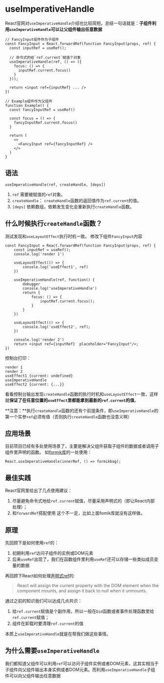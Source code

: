 # useImperativeHandle

React官网对`useImperativeHandle`介绍也比较简短。总结一句话就是：**子组件利用`useImperativeHandle`可以让父组件输出任意数据**

```react
// FancyInput组件作为子组件
const FancyInput = React.forwardRef(function FancyInput(props, ref) {
  const inputRef = useRef();

  // 命令式的给`ref.current`赋值个对象
  useImperativeHandle(ref, () => ({
    focus: () => {
      inputRef.current.focus()
    }
  }));
  
  return <input ref={inputRef} ... />
})

// Example组件作为父组件
function Example() {
  const fancyInputRef = useRef()

  const focus = () => {
    fancyInputRef.current.focus()
  }

  return (
    <>
      <FancyInput ref={fancyInputRef} />
    </>
  )
}
```

## 语法

```react
useImperativeHandle(ref, createHandle, [deps])
```

1. `ref`
   需要被赋值的`ref`对象。
2. `createHandle`：
   `createHandle`函数的返回值作为`ref.current`的值。
3. `[deps]`
   依赖数组，依赖发生变化会重新执行`createHandle`函数。

## 什么时候执行`createHandle`函数？

测试发现和`useLayoutEffect`执行时机一致。
修改下组件`FancyInput`内容

```react
const FancyInput = React.forwardRef(function FancyInput(props, ref) {
    const inputRef = useRef();
    console.log('render 1')

    useLayoutEffect(() => {        
        console.log('useEffect1', ref)
    })

    useImperativeHandle(ref, function() {        
        debugger
        console.log('useImperativeHandle')
        return {
            focus: () => {
                inputRef.current.focus();
            }
        }
    })    

    useLayoutEffect(() => {        
        console.log('useEffect2', ref);
    })

    console.log('render 2')
    return <input ref={inputRef}  placeholder="FancyInput"/>;
})
```

控制台打印：

```
render 1
render 2
useEffect1 {current: undefined}
useImperativeHandle
useEffect2 {current: {...}}
```

看看控制台输出发现`createHandle`函数的执行时机和`useLayoutEffect`一致，这样就**保证了在任意位置的`useEffect`里都能拿到最新的`ref.current`的值**。

**注意：**执行`createHandle`函数的还有个前提条件，即`useImperativeHandle`的第一个实参`ref`必须有值（否则执行`createHandle`函数也没意义啊）

## 应用场景

目前项目已经有多处使用场景了，主要是解决父组件获取子组件的数据或者调用子组件里声明的函数。
如[formik库](https://link.segmentfault.com/?enc=vSPY%2F46ise5OtyR%2FiaQhzA%3D%3D.oIgYEkxg7upa28zg3uD4PbLKENHoIyslYNNF2eFbKy08gVc2MRAhoqFRt9V7RXINXp5b73tw4%2BN8I52vq9JYbJTDnGpP6dD3BShWZPy%2B9QPCBDGTCL4FxU8v3PvDyIZtvLnER4Udd1IUPNtD2GgYtVEqkCLARLaMGe%2FxId8VlXY%3D)的一处使用：

```re
React.useImperativeHandle(innerRef, () => formikbag);
```

## 最佳实践

React官网里给出了几点使用建议：

1. 尽量避免命令式地给`ref.current`赋值，尽量采用声明式的（即让React内部处理）；
2. 和`forwardRef`搭配使用
   这个不一定，比如上面fomik库就没有这样做。

## 原理

先回顾下是如何使用`ref`的：

1. 初期利用`ref`访问子组件的实例或DOM元素
2. 后来`useRef`出现了，我们在函数组件里利用`useRef`还可以存储一些类似成员变量的数据

再回顾下React如何处理[声明式ref](https://link.segmentfault.com/?enc=ZZCUTr1nQMhgVuM0m4GDkA%3D%3D.hb25XDkKIQxQVdA9troZY7jkKbDJ8RWyEkcELZ4kws5Wb2YZTkqMjRJOkIXjGef5)的:

> React will assign the current property with the DOM element when the component mounts, and assign it back to null when it unmounts.

通过之前的知识我们可以达成几点共识：

1. 给`ref.current`赋值是个副作用，所以一般在`Did`函数或者事件处理函数里给`ref.current`赋值；
2. 组件在卸载时要清理`ref.current`的值

本质上`useImperativeHandle`就是在帮我们做这些事情。

## 为什么需要`useImperativeHandle`

我们都知道父组件可以利用`ref`可以访问子组件实例或者DOM元素，这其实相当于子组件向父组件输出本身实例或者DOM元素。而利用`useImperativeHandle`子组件可以向父组件输出任意数据